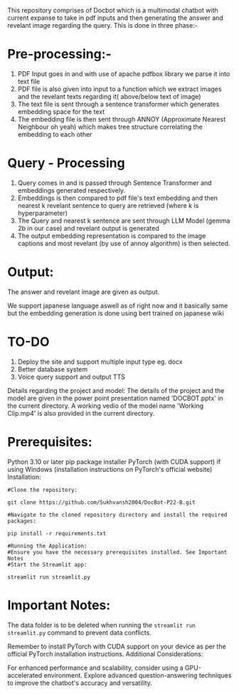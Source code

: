 This repository comprises of Docbot which is a multimodal chatbot with current expanse to take in pdf inputs and then generating the answer and revelant image regarding the query. This is done in three phase:- 

# Pre-processing:- 

1. PDF Input goes in and with use of apache pdfbox library we parse it into text file
2. PDF file is also given into input to a function which we extract images and the revelant texts regarding it( above/below text of image)
3. The text file is sent through a sentence transformer which generates embedding space for the text 
4. The embedding file is then sent through ANNOY (Approximate Nearest Neighbour oh yeah) which makes tree structure correlating the embedding to each other 

# Query - Processing

1. Query comes in and is passed through Sentence Transformer and embeddings generated respectively.
2. Embeddings is then compared to pdf file's text embedding and then nearest k revelant sentence to query are retrieved (where k is hyperparameter)
3. The Query and nearest k sentence are sent through LLM Model (gemma 2b in our case) and revelant output is generated 
4. The output embedding representation is compared to the image captions and most revelant (by use of annoy algorithm) is then selected. 

# Output: 
The answer and revelant image are given as output. 


We support japanese language aswell as of right now and it basically same but the embedding generation is done using bert trained on japanese wiki 

# TO-DO 
1. Deploy the site and support multiple input type eg. docx
2. Better database system 
3. Voice query support and output TTS

Details regarding the project and model:
    The details of the project and the model are given in the power point presentation named 'DOCBOT.pptx' in the current directory. A working vedio of the model name 'Working Clip.mp4' is also provided in the current directory.

# Prerequisites:

Python 3.10 or later
pip package installer
PyTorch (with CUDA support) if using Windows (installation instructions on PyTorch's official website)
Installation:

```shell
#Clone the repository:

git clone https://github.com/Sukhvansh2004/DocBot-P22-B.git

#Navigate to the cloned repository directory and install the required packages:

pip install -r requirements.txt

#Running the Application:
#Ensure you have the necessary prerequisites installed. See Important Notes
#Start the Streamlit app:

streamlit run streamlit.py
```

# Important Notes:

The data folder is to be deleted when running the ```streamlit run streamlit.py``` command to prevent data conflicts.


Remember to install PyTorch with CUDA support on your device as per the official PyTorch installation instructions.
Additional Considerations:

For enhanced performance and scalability, consider using a GPU-accelerated environment.
Explore advanced question-answering techniques to improve the chatbot's accuracy and versatility.